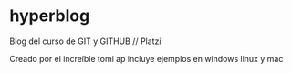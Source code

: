 # hyperblog
Blog del curso de GIT y GITHUB // Platzi

Creado por el increíble tomi ap
incluye ejemplos en windows linux y mac
